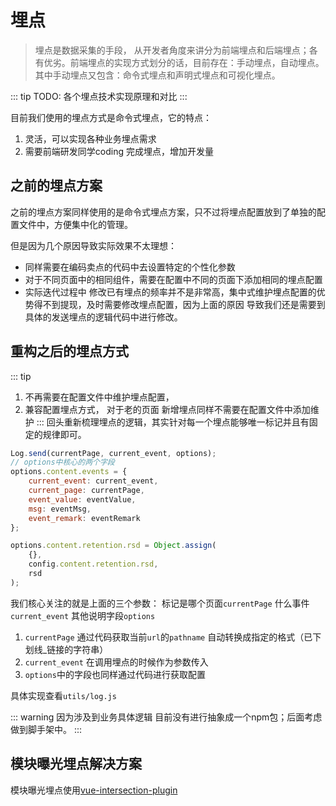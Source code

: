# 埋点
> 埋点是数据采集的手段， 从开发者角度来讲分为前端埋点和后端埋点；各有优劣。前端埋点的实现方式划分的话，目前存在：手动埋点，自动埋点。其中手动埋点又包含：命令式埋点和声明式埋点和可视化埋点。

::: tip
TODO: 各个埋点技术实现原理和对比
:::

目前我们使用的埋点方式是命令式埋点，它的特点：
1. 灵活，可以实现各种业务埋点需求
2. 需要前端研发同学coding 完成埋点，增加开发量

## 之前的埋点方案
之前的埋点方案同样使用的是命令式埋点方案，只不过将埋点配置放到了单独的配置文件中，方便集中化的管理。

但是因为几个原因导致实际效果不太理想：
- 同样需要在编码卖点的代码中去设置特定的个性化参数
- 对于不同页面中的相同组件，需要在配置中不同的页面下添加相同的埋点配置
- 实际迭代过程中 修改已有埋点的频率并不是非常高，集中式维护埋点配置的优势得不到提现，及时需要修改埋点配置，因为上面的原因 导致我们还是需要到具体的发送埋点的逻辑代码中进行修改。

## 重构之后的埋点方式
::: tip
1. 不再需要在配置文件中维护埋点配置，
2. 兼容配置埋点方式， 对于老的页面 新增埋点同样不需要在配置文件中添加维护
:::
回头重新梳理埋点的逻辑，其实针对每一个埋点能够唯一标记并且有固定的规律即可。
```js
Log.send(currentPage, current_event, options);
// options中核心的两个字段
options.content.events = {
    current_event: current_event,
    current_page: currentPage,
    event_value: eventValue,
    msg: eventMsg,
    event_remark: eventRemark
};

options.content.retention.rsd = Object.assign(
    {},
    config.content.retention.rsd,
    rsd
);
```
我们核心关注的就是上面的三个参数： 标记是哪个页面`currentPage` 什么事件`current_event` 其他说明字段`options`

1. `currentPage` 通过代码获取当前`url`的`pathname` 自动转换成指定的格式（已下划线_链接的字符串）
2. `current_event` 在调用埋点的时候作为参数传入
3. `options`中的字段也同样通过代码进行获取配置

具体实现查看`utils/log.js`

::: warning
因为涉及到业务具体逻辑 目前没有进行抽象成一个npm包；后面考虑做到脚手架中。
:::


## 模块曝光埋点解决方案
模块曝光埋点使用[vue-intersection-plugin](https://webaifei.github.io/vue-intersection-plugin/)